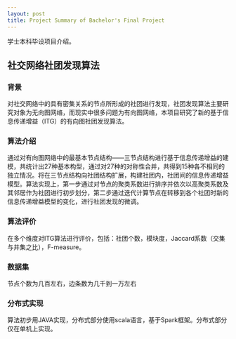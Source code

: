 ```yaml
---
layout: post
title: Project Summary of Bachelor's Final Project
---
```

学士本科毕设项目介绍。

## 社交网络社团发现算法

### 背景
对社交网络中的具有密集关系的节点所形成的社团进行发现，社团发现算法主要研究对象为无向图网络，而现实中很多问题为有向图网络，本项目研究了新的基于信息传递增益（ITG）的有向图社团发现算法。

### 算法介绍
通过对有向图网络中的最基本节点结构——三节点结构进行基于信息传递增益的建模，共统计出27种基本构型，通过对27种的对称性合并，共得到15种各不相同的独立情况。将在三节点结构向社团结构扩展，构建社团内，社团间的信息传递增益模型。算法实现上，第一步通过对节点的聚类系数进行排序并依次以高聚类系数及其邻居作为社团进行初步划分，第二步通过迭代计算节点在转移到各个社团时新的信息传递增益模型的变化，进行社团发现的微调。

### 算法评价
在多个维度对ITG算法进行评价，包括：社团个数，模块度，Jaccard系数（交集与并集之比），F-measure。

### 数据集
节点个数为几百左右，边条数为几千到一万左右

### 分布式实现
算法初步用JAVA实现，分布式部分使用scala语言，基于Spark框架。分布式部分仅在单机上实现。